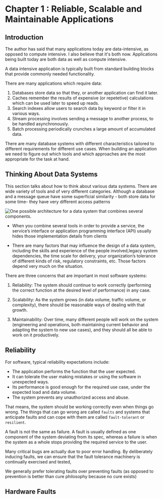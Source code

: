 # Chapter 1 : Reliable, Scalable and Maintainable Applications

## Introduction

The author has said that many applications today are data-intensive, as opposed to compute intensive. I also believe that it's both now. Applications being built today are both data as well as compute intensive.

A data intensive application is typically built from standard building blocks that provide commonly needed functionality.

There are many applications which require data:
1. Databases store data so that they, or another application can find it later.
2. Caches remember the results of expensive (or repetetive) calculations which can be used later to speed up reads.
3. Search indexes allow users to search data by keyword or filter it in various ways.
4. Stream processing involves sending a message to another process, to be handled asynchronously.
5. Batch processing periodically crunches a large amount of accumulated data.

There are many database systems with different characteristics tailored to different requirements for different use cases. When building an application we need to figure out which tools and which approaches are the most appropriate for the task at hand.

## Thinking About Data Systems

This section talks about how to think about various data systems. There are wide variety of tools and of very different categories. Although a database and a message queue have some superficial similarity - both store data for some time- they have very different access patterns

![One possible architecture for a data system that combines several
 components.](image.png)

- When you combine several tools in order to provide a service, the service’s interface or application programming interface (API) usually hides those implementation details from clients

-  There are many factors that may influence the design of a data system, including the skills and experience of the people involved,legacy system dependencies, the time scale for delivery, your organization’s tolerance of different kinds of risk, regulatory constraints, etc. Those factors depend very much on the situation.

There are three concerns that are important in most software systems: 

1. Reliability: The system should continue to work correctly (performing the correct function at the desired level of performance) in any case.

2. Scalability: As the system grows (in data volume, traffic volume, or complexity), there should be reasonable ways of dealing with that growth.

3. Maintainability: Over time, many different people will work on the system (engineering and operations, both maintaining current behavior and adapting the system to new use cases), and they should all be able to work on it productively.

## Reliability

For software, typical reliability expectations include:
- The application performs the function that the user expected.
- It can tolerate the user making mistakes or using the software in unexpected ways.
- Its performance is good enough for the required use case, under the expected load and data volume.
- The system prevents any unauthorized access and abuse.

That means, the system should be working correctly even when things go wrong. The things that can go wrong are called `faults` and systems that anticipate faults and can cope with them are called `fault-tolerant` or `resilient`.

A fault is not the same as failure. A fault is usually defined as one component of the system deviating from its spec, whereas a failure is when the system as a whole stops providing the required service to the user.

Many critical bugs are actually due to poor error handling. By deliberately inducing faults, we can ensure that the fault tolerance machinery is continually exercised and tested,

We generally prefer tolerating faults over preventing faults (as opposed to prevention is better than cure philosophy because no cure exists)

## Hardware Faults